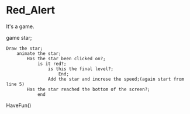 # Red_Alert
It's a game.

game star;

    Draw the star;
        animate the star;
            Has the star been clicked on?;
                is it red?;
                    is this the final level?;
                        End;
                    Add the star and increse the speed;(again start from line 5)
            Has the star reached the bottom of the screen?;
                end
HaveFun()
